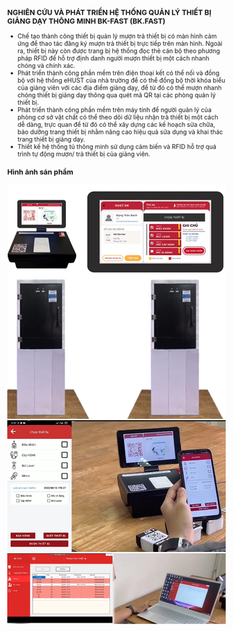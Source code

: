 ### NGHIÊN CỨU VÀ PHÁT TRIỂN HỆ THỐNG QUẢN LÝ THIẾT BỊ GIẢNG DẠY THÔNG MINH BK-FAST (BK.FAST)

- Chế tạo thành công thiết bị quản lý mượn trả thiết bị có màn hình cảm ứng để thao tác đăng ký mượn trả thiết bị trực tiếp trên màn hình. Ngoài ra, thiết bị này còn được trang bị hệ thống đọc thẻ cán bộ theo phương pháp RFID để hỗ trợ định danh người mượn thiết bị một cách nhanh chóng và chính xác.
- Phát triển thành công phần mềm trên điện thoại kết có thể nối và đồng bộ với hệ thống eHUST của nhà trường để có thể đồng bộ thời khóa biểu của giảng viên với các địa điểm giảng dạy, để từ đó có thể mượn nhanh chóng thiết bị giảng dạy thông qua quét mã QR tại các phòng quản lý thiết bị.
- Phát triển thành công phần mềm trên máy tính để người quản lý của phòng cơ sở vật chất có thể theo dõi dữ liệu nhận trả thiết bị một cách dễ dàng, trực quan để từ đó có thể xây dựng các kế hoạch sửa chữa, bảo dưỡng trang thiết bị nhằm nâng cao hiệu quả sửa dụng và khai thác trang thiết bị giảng dạy.
- Thiết kế hệ thống tủ thông minh sử dụng cảm biến và RFID hỗ trợ quá trình tự động mượn/ trả thiết bị của giảng viên.

### Hình ảnh sản phẩm 
![Thiết bị BK-Fast và màn hình thao tác mượn/trả thiết bị.](/1.png)
![Tủ thông minh hỗ trợ giảng viên tự động mượn/trả thiết bị.](/2.png)
![Phát triển phần mềm trên điện thoại kết có thể nối và đồng bộ với hệ thống eHUST của Bách Khoa Hà Nội để có thể đồng bộ thời khóa biểu của giảng viên với các địa điểm giảng dạy, để từ đó có thể mượn nhanh chóng thiết bị giảng dạy thông qua quét mã QR tại các phòng quản lý thiết bị.](/4.png)
![Tạo phần mềm trên máy tính để người quản lý của phòng cơ sở vật chất có thể theo dõi dữ liệu nhận trả thiết bị một cách dễ dàng, trực quan để từ đó có thể xây dựng các kế hoạch sửa chữa, bảo dưỡng trang thiết bị nhằm nâng cao hiệu quả sửa dụng và khai thác trang thiết bị giảng dạy.](/5.png)
